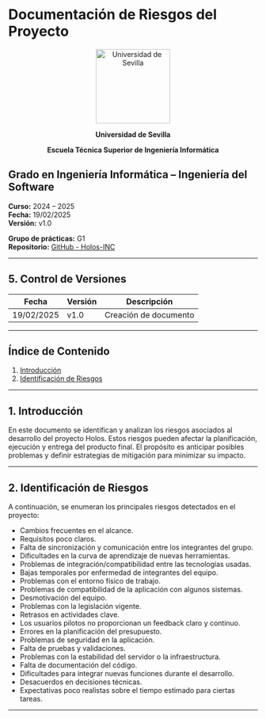 # Documentación de Riesgos del Proyecto

<p align="center">
  <img src="/img/universidad-de-sevilla-logo.png" alt="Universidad de Sevilla" width="150"/>
</p>
<p align="center">
  <strong>Universidad de Sevilla</strong> 
</p>
<p align="center">
  <strong>Escuela Técnica Superior de Ingeniería Informática</strong>  
</p>

## Grado en Ingeniería Informática – Ingeniería del Software

**Curso:** 2024 – 2025  
**Fecha:** 19/02/2025  
**Versión:** v1.0  

**Grupo de prácticas:** G1  
**Repositorio:** [GitHub - Holos-INC](https://github.com/Holos-INC)

---

## 5. Control de Versiones

| Fecha       | Versión | Descripción           |
|------------|---------|-----------------------|
| 19/02/2025 | v1.0    | Creación de documento |

---

## Índice de Contenido
1. [Introducción](#1-introducción)
2. [Identificación de Riesgos](#2-identificación-de-riesgos)

---

## 1. Introducción
En este documento se identifican y analizan los riesgos asociados al desarrollo del proyecto Holos. Estos riesgos pueden afectar la planificación, ejecución y entrega del producto final. El propósito es anticipar posibles problemas y definir estrategias de mitigación para minimizar su impacto.

---

## 2. Identificación de Riesgos
A continuación, se enumeran los principales riesgos detectados en el proyecto:

- Cambios frecuentes en el alcance.
- Requisitos poco claros.
- Falta de sincronización y comunicación entre los integrantes del grupo.
- Dificultades en la curva de aprendizaje de nuevas herramientas.
- Problemas de integración/compatibilidad entre las tecnologías usadas.
- Bajas temporales por enfermedad de integrantes del equipo.
- Problemas con el entorno físico de trabajo.
- Problemas de compatibilidad de la aplicación con algunos sistemas.
- Desmotivación del equipo.
- Problemas con la legislación vigente.
- Retrasos en actividades clave.
- Los usuarios pilotos no proporcionan un feedback claro y continuo.
- Errores en la planificación del presupuesto.
- Problemas de seguridad en la aplicación.
- Falta de pruebas y validaciones.
- Problemas con la estabilidad del servidor o la infraestructura.
- Falta de documentación del código.
- Dificultades para integrar nuevas funciones durante el desarrollo.
- Desacuerdos en decisiones técnicas.
- Expectativas poco realistas sobre el tiempo estimado para ciertas tareas.

---


